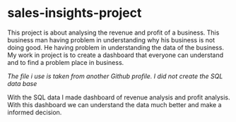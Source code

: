# sales-insights-project
This project is about analysing the revenue and profit of a business. This business man having problem in understanding why his business is not doing good. He having problem in understanding the data of the business. My work in project is to create a dashboard that everyone can understand and to find a problem place in business. 

*The file i use is taken from another Github profile. I did not create the SQL data base*

With the SQL data I made dashboard of revenue analysis and profit analysis. With this dashboard we can understand the data much better and make a informed decision.


